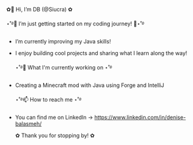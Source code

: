   ✿👋 Hi, I’m DB (@Siucra) ✿
  
  ⋆˚࿔🚀 I’m just getting started on my coding journey! 🚀⋆˚࿔
- I’m currently improving my Java skills!
- I enjoy building cool projects and sharing what I learn along the way!


  ⋆˚࿔🌱 What I'm currently working on ⋆˚࿔
- Creating a Minecraft mod with Java using Forge and IntelliJ
  
  ⋆˚࿔📫 How to reach me ⋆˚࿔
- You can find me on LinkedIn -> https://www.linkedin.com/in/denise-balasmeh/

  ✿ Thank you for stopping by! ✿
